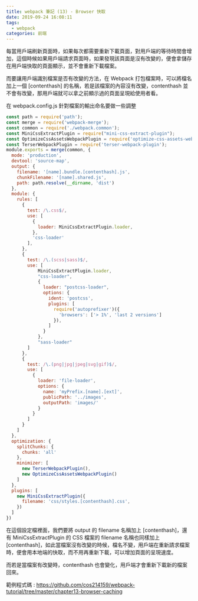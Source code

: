 ```yaml
---
title: webpack 筆記 (13) - Browser 快取
date: 2019-09-24 16:08:11
tags: 
  - webpack
categories: 前端
---
```


每當用戶端刷新頁面時，如果每次都需要重新下載頁面，對用戶端的等待時間會增加，這個時候如果用戶端請求頁面時，如果發現該頁面是沒有改變的，便會拿儲存在用戶端快取的頁面顯示，並不會重新下載檔案。

而要讓用戶端識別檔案是否有改變的方法，在 Webpack 打包檔案時，可以將檔名加上一個 [contenthash] 的名稱，若是該檔案的內容沒有改變，contenthash 並不會有改變，那用戶端就可以拿之前顯示過的頁面呈現給使用者看。

在 webpack.config.js 針對檔案的輸出命名要做一些調整

``` JavaScript
const path = require('path');
const merge = require('webpack-merge');
const common = require('./webpack.common');
const MiniCssExtractPlugin = require("mini-css-extract-plugin");
const OptimizeCssAssetsWebpackPlugin = require('optimize-css-assets-webpack-plugin');
const TerserWebpackPlugin = require('terser-webpack-plugin');
module.exports = merge(common, {
  mode: 'production',
  devtool: 'source-map',
  output: {
    filename: '[name].bundle.[contenthash].js',
    chunkFilename: '[name].shared.js',
    path: path.resolve(__dirname, 'dist')
  },
  module: {
    rules: [
      {
        test: /\.css$/,
        use: [
          {
            loader: MiniCssExtractPlugin.loader,
          },
          'css-loader'
        ],
      },
      {
        test: /\.(scss|sass)$/,
        use: [
            MiniCssExtractPlugin.loader,
            "css-loader",
            {
              loader: "postcss-loader",
              options: {
                ident: 'postcss',
                plugins: [
                  require('autoprefixer')({
                    'browsers': ['> 1%', 'last 2 versions']
                  }),
                ]
              }
            },
            "sass-loader"
        ]
      },
      {
        test: /\.(png|jpg|jpeg|svg|gif)$/,
        use: [
          {
            loader: 'file-loader',
            options: {
              name: 'myPrefix.[name].[ext]',
              publicPath: '../images',
              outputPath: 'images/'
            }
          }
        ]
      }
    ]
  },
  optimization: {
    splitChunks: {
      chunks: 'all'
    },
    minimizer: [
      new TerserWebpackPlugin(),
      new OptimizeCssAssetsWebpackPlugin()
    ]
  },  
  plugins: [
    new MiniCssExtractPlugin({
      filename: 'css/styles.[contenthash].css',
    })
  ]
})
```

在這個設定檔裡面，我們要將 output 的 filename 名稱加上 [contenthash]，還有 MiniCssExtractPlugin 的 CSS 檔案的 filename 名稱也同樣加上 [contenthash]，如此當檔案沒有改變的時候，檔名不變，用戶端在重新請求檔案時，便會用本地端的快取，而不用再重新下載，可以增加頁面的呈現速度。

而若是當檔案有改變時，contenthash 也會變化，用戶端才會重新下載新的檔案回來。

範例程式碼 : https://github.com/cos214159/webpack-tutorial/tree/master/chapter13-browser-caching